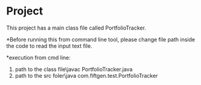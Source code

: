 # Project

This project has a main class file called PortfolioTracker.

*Before running this from command line tool, please change file path inside the code to read the input text file.

*execution from cmd line:

1. path to the class file\javac PortfolioTracker.java
2. path to the src foler\java com.fiftgen.test.PortfolioTracker
    
